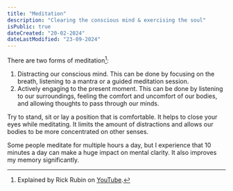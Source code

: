 ```yaml
---
title: "Meditation"
description: "Clearing the conscious mind & exercising the soul"
isPublic: true
dateCreated: "20-02-2024"
dateLastModified: "23-09-2024"
---
```


There are two forms of meditation[^1]:

1. Distracting our conscious mind. This can be done by focusing on the breath,
   listening to a mantra or a guided meditation session.
2. Actively engaging to the present moment. This can be done by listening to our
   surroundings, feeling the comfort and uncomfort of our bodies, and allowing
   thoughts to pass through our minds.

Try to stand, sit or lay a position that is comfortable. It helps to close
your eyes while meditating. It limits the amount of distractions and allows our
bodies to be more concentrated on other senses.

Some people meditate for multiple hours a day, but I experience that 10 minutes
a day can make a huge impact on mental clarity. It also improves my memory
significantly.

[^1]: Explained by Rick Rubin on [YouTube](https://www.youtube.com/watch?v=lHUQKzIqpr8).
